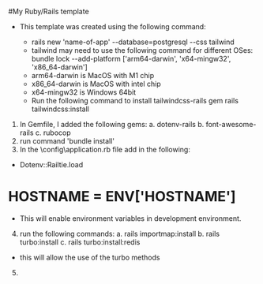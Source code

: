 #My Ruby/Rails template

* This template was created using the following command:
  - rails new 'name-of-app' --database=postgresql --css tailwind 
  - tailwind may need to use the following command for different OSes:
    bundle lock --add-platform ['arm64-darwin', 'x64-mingw32', 'x86_64-darwin']
  - arm64-darwin is MacOS with M1 chip
  - x86_64-darwin is MacOS with intel chip
  - x64-mingw32 is Windows 64bit

  * Run the following command to install tailwindcss-rails gem
    rails tailwindcss:install

1. In Gemfile, I added the following gems:
  a. dotenv-rails
  b. font-awesome-rails
  c. rubocop
2. run command 'bundle install'
3. In the \config\application.rb file add in the following:
  * Dotenv::Railtie.load
  # HOSTNAME = ENV['HOSTNAME']
  - This will enable environment variables in development environment.
4. run the following commands:
  a. rails importmap:install
  b. rails turbo:install
  c. rails turbo:install:redis
  - this will allow the use of the turbo methods
5. 

